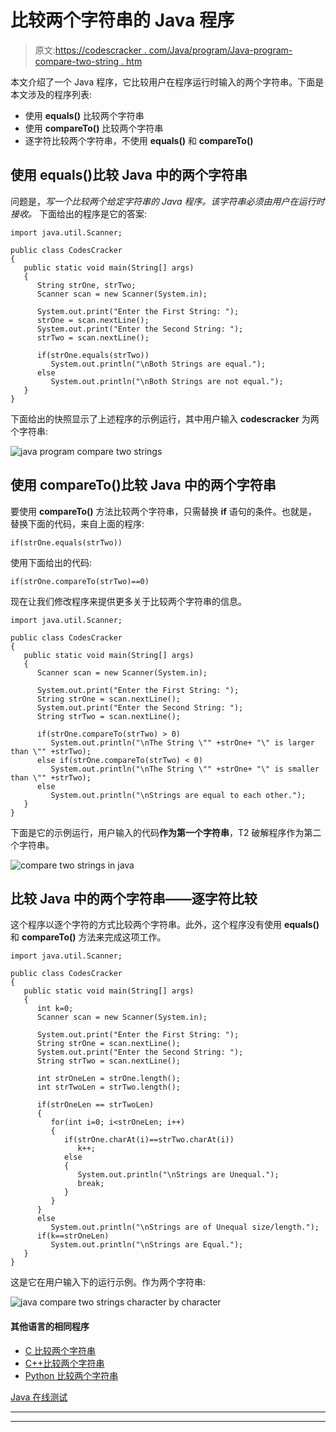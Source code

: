 # 比较两个字符串的 Java 程序

> 原文:[https://codescracker . com/Java/program/Java-program-compare-two-string . htm](https://codescracker.com/java/program/java-program-compare-two-string.htm)

本文介绍了一个 Java 程序，它比较用户在程序运行时输入的两个字符串。下面是本文涉及的程序列表:

*   使用 **equals()** 比较两个字符串
*   使用 **compareTo()** 比较两个字符串
*   逐字符比较两个字符串，不使用 **equals()** 和 **compareTo()**

## 使用 equals()比较 Java 中的两个字符串

问题是，*写一个比较两个给定字符串的 Java 程序。该字符串必须由用户在运行时接收。* 下面给出的程序是它的答案:

```
import java.util.Scanner;

public class CodesCracker
{
   public static void main(String[] args)
   {
      String strOne, strTwo;
      Scanner scan = new Scanner(System.in);

      System.out.print("Enter the First String: ");
      strOne = scan.nextLine();
      System.out.print("Enter the Second String: ");
      strTwo = scan.nextLine();

      if(strOne.equals(strTwo))
         System.out.println("\nBoth Strings are equal.");
      else
         System.out.println("\nBoth Strings are not equal.");
   }
}
```

下面给出的快照显示了上述程序的示例运行，其中用户输入 **codescracker** 为两个字符串:

![java program compare two strings](../Images/41532c169f347c0896508c01e4c6d0ac.png)

## 使用 compareTo()比较 Java 中的两个字符串

要使用 **compareTo()** 方法比较两个字符串，只需替换 **if** 语句的条件。也就是， 替换下面的代码，来自上面的程序:

```
if(strOne.equals(strTwo))
```

使用下面给出的代码:

```
if(strOne.compareTo(strTwo)==0)
```

现在让我们修改程序来提供更多关于比较两个字符串的信息。

```
import java.util.Scanner;

public class CodesCracker
{
   public static void main(String[] args)
   {
      Scanner scan = new Scanner(System.in);

      System.out.print("Enter the First String: ");
      String strOne = scan.nextLine();
      System.out.print("Enter the Second String: ");
      String strTwo = scan.nextLine();

      if(strOne.compareTo(strTwo) > 0)
         System.out.println("\nThe String \"" +strOne+ "\" is larger than \"" +strTwo);
      else if(strOne.compareTo(strTwo) < 0)
         System.out.println("\nThe String \"" +strOne+ "\" is smaller than \"" +strTwo);
      else
         System.out.println("\nStrings are equal to each other.");
   }
}
```

下面是它的示例运行，用户输入的代码**作为第一个字符串**，T2 破解程序作为第二个字符串。

![compare two strings in java](../Images/0cd06bc738f6154aaf105c551f8a764f.png)

## 比较 Java 中的两个字符串——逐字符比较

这个程序以逐个字符的方式比较两个字符串。此外，这个程序没有使用 **equals()** 和 **compareTo()** 方法来完成这项工作。

```
import java.util.Scanner;

public class CodesCracker
{
   public static void main(String[] args)
   {
      int k=0;
      Scanner scan = new Scanner(System.in);

      System.out.print("Enter the First String: ");
      String strOne = scan.nextLine();
      System.out.print("Enter the Second String: ");
      String strTwo = scan.nextLine();

      int strOneLen = strOne.length();
      int strTwoLen = strTwo.length();

      if(strOneLen == strTwoLen)
      {
         for(int i=0; i<strOneLen; i++)
         {
            if(strOne.charAt(i)==strTwo.charAt(i))
               k++;
            else
            {
               System.out.println("\nStrings are Unequal.");
               break;
            }
         }
      }
      else
         System.out.println("\nStrings are of Unequal size/length.");
      if(k==strOneLen)
         System.out.println("\nStrings are Equal.");
   }
}
```

这是它在用户输入下的运行示例。作为两个字符串:

![java compare two strings character by character](../Images/fcadaab03aac3a4a5c08e1a9121ad8c9.png)

#### 其他语言的相同程序

*   [C 比较两个字符串](/c/program/c-program-compare-two-string.htm)
*   [C++比较两个字符串](/cpp/program/cpp-program-compare-two-string.htm)
*   [Python 比较两个字符串](/python/program/python-program-compare-two-strings.htm)

[Java 在线测试](/exam/showtest.php?subid=1)

* * *

* * *